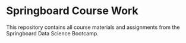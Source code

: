 # Springboard Course Work 

This repository contains all course materials and assignments from the Springboard Data Science Bootcamp. 
